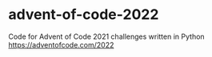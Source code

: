 # advent-of-code-2022
Code for Advent of Code 2021 challenges written in Python https://adventofcode.com/2022
